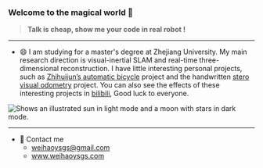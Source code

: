 ### Welcome to the magical world 👋

> **Talk is cheap, show me your code in real robot !**

---

- 😄 I am studying for a master's degree at Zhejiang University. My main research direction is visual-inertial SLAM and real-time three-dimensional reconstruction. I have little interesting personal projects, such as [Zhihuijun’s automatic bicycle](https://github.com/weihaoysgs/bike-xuan) project and the handwritten [stero visual odometry](https://github.com/weihaoysgs/ssvio) project. You can also see the effects of these interesting projects in [bilibili](https://space.bilibili.com/480920640?spm_id_from=333.1007.0.0), Good luck to everyone.

<picture>
  <source media="(prefers-color-scheme: dark)" srcset="https://img2023.cnblogs.com/blog/2353204/202309/2353204-20230925164542662-121007391.png">
  <source media="(prefers-color-scheme: light)" srcset="https://img2023.cnblogs.com/blog/2353204/202309/2353204-20230925164542662-121007391.png">
  <img alt="Shows an illustrated sun in light mode and a moon with stars in dark mode." src="https://img2023.cnblogs.com/blog/2353204/202309/2353204-20230925164542662-121007391.png">
</picture>

---
- 💬 Contact me
  - weihaoysgs@gmail.com
  - www.weihaoysgs.com

<!--
**weihaoysgs/weihaoysgs** is a ✨ _special_ ✨ repository because its `README.md` (this file) appears on your GitHub profile.

Here are some ideas to get you started:


- 👯 I’m looking to collaborate on ...
- 🤔 I’m looking for help with ...
- 💬 Ask me about ...
- 📫 How to reach me: ...
- 😄 Pronouns: ...
- ⚡ Fun fact: ...
-->

